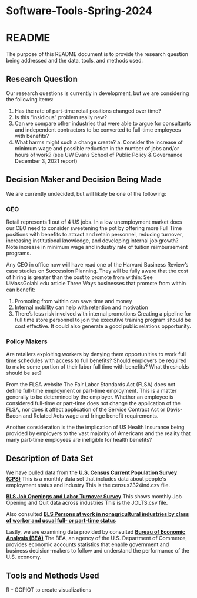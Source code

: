 # Software-Tools-Spring-2024
# README
The purpose of this README document is to provide the research question being addressed and the data, tools, and methods used. 

## Research Question
Our research questions is currently in development, but we are considering the following items:

1. Has the rate of part-time retail positions changed over time?
2. Is this “insidious” problem really new?
3. Can we compare other industries that were able to argue for consultants and independent contractors to be converted to full-time employees with benefits?
4. What harms might such a change create?
   a. Consider the increase of minimum wage and possible reduction in the number of jobs and/or hours of work? (see UW Evans School of Public Policy & Governance December 3, 2021 report)

## Decision Maker and Decision Being Made
We are currently undecided, but will likely be one of the following:

### CEO
Retail represents 1 out of 4 US jobs. In a low unemployment market does our CEO need to consider sweetening the pot by offering more Full Time positions with benefits to attract and retain personnel, reducing turnover, increasing institutional knowledge, and developing internal job growth? Note increase in minimum wage and industry rate of tuition reimbursement programs.

Any CEO in office now will have read one of the Harvard Business Review’s case studies on Succession Planning. They will be fully aware that the cost of hiring is greater than the cost to promote from within: See UMassGolabl.edu article  Three Ways businesses that promote from within can benefit:
1. Promoting from within can save time and money
2. Internal mobility can help with retention and motivation
3. There’s less risk involved with internal promotions
Creating a pipeline for full time store personnel to join the executive training program should be cost effective. It could also generate a good public relations opportunity. 


### Policy Makers 
Are retailers exploiting workers by denying them opportunities to work full time schedules with access to full benefits? Should employers be required to make some portion of their labor full time with benefits? What thresholds should be set? 

From the FLSA website 
The Fair Labor Standards Act (FLSA) does not define full-time employment or part-time employment. This is a matter generally to be determined by the employer. Whether an employee is considered full-time or part-time does not change the application of the FLSA, nor does it affect application of the Service Contract Act or Davis-Bacon and Related Acts wage and fringe benefit requirements.

Another consideration is the the implication of US Health Insurance being provided by employers to the vast majority of Americans and the reality that many part-time employees are ineligible for health benefits?

## Description of Data Set 

We have pulled data from the [**U.S. Census Current Population Survey (CPS)**](https://www.census.gov/data/datasets/time-series/demo/cps/cps-basic.2023.html#list-tab-1979780401)
This is a monthly data set that includes data about people's employment status and industry
This is the census2324ind.csv file.

[**BLS Job Openings and Labor Turnover Survey**](https://www.bls.gov/jlt/data.htm)
This shows monthly Job Opening and Quit data across industries
This is the JOLTS.csv file.

Also consulted [**BLS Persons at work in nonagricultural industries by class of worker and usual full- or part-time status**](https://www.bls.gov/cps/cpsaat21.htm)

Lastly, we are examining data provided by consulted [**Bureau of Economic Analysis (BEA)**](https://www.bea.gov/data)
The BEA, an agency of the U.S. Department of Commerce, provides economic accounts statistics that enable government and business decision-makers to follow and understand the performance of the U.S. economy. 

## Tools and Methods Used
R - GGPlOT to create visualizations
